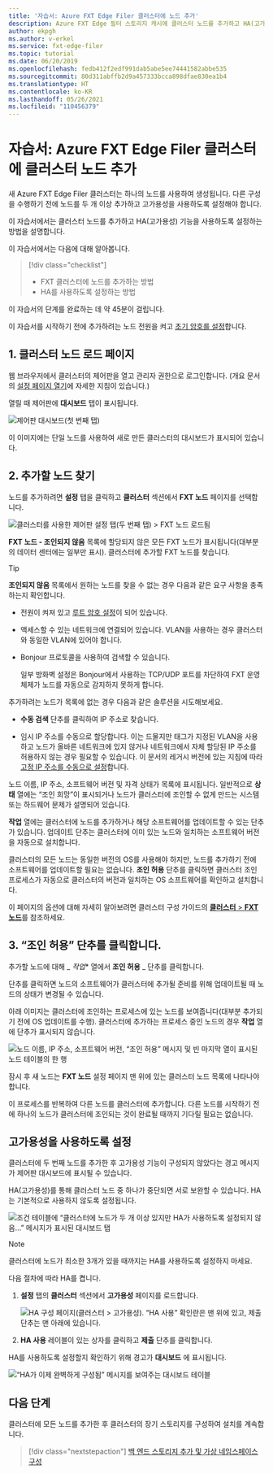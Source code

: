 ```yaml
---
title: '자습서: Azure FXT Edge Filer 클러스터에 노드 추가'
description: Azure FXT Edge 필터 스토리지 캐시에 클러스터 노드를 추가하고 HA(고가용성) 기능을 사용하도록 설정하는 방법에 대해 알아봅니다.
author: ekpgh
ms.author: v-erkel
ms.service: fxt-edge-filer
ms.topic: tutorial
ms.date: 06/20/2019
ms.openlocfilehash: fedb412f2edf991dab5abe5ee74441582abbe535
ms.sourcegitcommit: 80d311abffb2d9a457333bcca898dfae830ea1b4
ms.translationtype: HT
ms.contentlocale: ko-KR
ms.lasthandoff: 05/26/2021
ms.locfileid: "110456379"
---
```

# <a name="tutorial-add-cluster-nodes-to-an-azure-fxt-edge-filer-cluster"></a>자습서: Azure FXT Edge Filer 클러스터에 클러스터 노드 추가

새 Azure FXT Edge Filer 클러스터는 하나의 노드를 사용하여 생성됩니다. 다른 구성을 수행하기 전에 노드를 두 개 이상 추가하고 고가용성을 사용하도록 설정해야 합니다.

이 자습서에서는 클러스터 노드를 추가하고 HA(고가용성) 기능을 사용하도록 설정하는 방법을 설명합니다.

이 자습서에서는 다음에 대해 알아봅니다.

> [!div class="checklist"]
>
> * FXT 클러스터에 노드를 추가하는 방법
> * HA를 사용하도록 설정하는 방법

이 자습서의 단계를 완료하는 데 약 45분이 걸립니다.

이 자습서를 시작하기 전에 추가하려는 노드 전원을 켜고 [초기 암호를 설정](fxt-node-password.md)합니다.

## <a name="1-load-the-cluster-nodes-page"></a>1. 클러스터 노드 로드 페이지

웹 브라우저에서 클러스터의 제어판을 열고 관리자 권한으로 로그인합니다. (개요 문서의 [설정 페이지 열기](fxt-cluster-create.md#open-the-settings-pages)에 자세한 지침이 있습니다.)

열릴 때 제어판에 **대시보드** 탭이 표시됩니다. 

![제어판 대시보드(첫 번째 탭)](media/fxt-cluster-config/dashboard-1-node.png)

이 이미지에는 단일 노드를 사용하여 새로 만든 클러스터의 대시보드가 표시되어 있습니다.

## <a name="2-locate-the-node-to-add"></a>2. 추가할 노드 찾기

노드를 추가하려면 **설정** 탭을 클릭하고 **클러스터** 섹션에서 **FXT 노드** 페이지를 선택합니다.

![클러스터를 사용한 제어판 설정 탭(두 번째 탭) > FXT 노드 로드됨](media/fxt-cluster-config/settings-fxt-nodes.png)

**FXT 노드 - 조인되지 않음** 목록에 할당되지 않은 모든 FXT 노드가 표시됩니다(대부분의 데이터 센터에는 일부만 표시). 클러스터에 추가할 FXT 노드를 찾습니다.

> [!Tip]
> **조인되지 않음** 목록에서 원하는 노드를 찾을 수 없는 경우 다음과 같은 요구 사항을 충족하는지 확인합니다.
>
> * 전원이 켜져 있고 [루트 암호 설정](fxt-node-password.md)이 되어 있습니다.
> * 액세스할 수 있는 네트워크에 연결되어 있습니다. VLAN을 사용하는 경우 클러스터와 동일한 VLAN에 있어야 합니다.
> * Bonjour 프로토콜을 사용하여 검색할 수 있습니다.
>
>   일부 방화벽 설정은 Bonjour에서 사용하는 TCP/UDP 포트를 차단하여 FXT 운영 체제가 노드를 자동으로 감지하지 못하게 합니다.
>
> 추가하려는 노드가 목록에 없는 경우 다음과 같은 솔루션을 시도해보세요.
>
> * **수동 검색** 단추를 클릭하여 IP 주소로 찾습니다.
>
> * 임시 IP 주소를 수동으로 할당합니다. 이는 드물지만 태그가 지정된 VLAN을 사용하고 노드가 올바른 네트워크에 있지 않거나 네트워크에서 자체 할당된 IP 주소를 허용하지 않는 경우 필요할 수 있습니다. 이 문서의 레거시 버전에 있는 지침에 따라 [고정 IP 주소를 수동으로 설정](https://azure.github.io/Avere/legacy/create_cluster/4_8/html/static_ip.html)합니다.

노드 이름, IP 주소, 소프트웨어 버전 및 자격 상태가 목록에 표시됩니다. 일반적으로 **상태** 열에는 “조인 희망”이 표시되거나 노드가 클러스터에 조인할 수 없게 만드는 시스템 또는 하드웨어 문제가 설명되어 있습니다.

**작업** 열에는 클러스터에 노드를 추가하거나 해당 소프트웨어를 업데이트할 수 있는 단추가 있습니다. 업데이트 단추는 클러스터에 이미 있는 노드와 일치하는 소프트웨어 버전을 자동으로 설치합니다.

클러스터의 모든 노드는 동일한 버전의 OS를 사용해야 하지만, 노드를 추가하기 전에 소프트웨어를 업데이트할 필요는 없습니다. **조인 허용** 단추를 클릭하면 클러스터 조인 프로세스가 자동으로 클러스터의 버전과 일치하는 OS 소프트웨어를 확인하고 설치합니다.

이 페이지의 옵션에 대해 자세히 알아보려면 클러스터 구성 가이드의 [**클러스터** > **FXT 노드**](https://azure.github.io/Avere/legacy/ops_guide/4_7/html/gui_fxt_nodes.html)를 참조하세요.

## <a name="3-click-the-allow-to-join-button"></a>3. “조인 허용” 단추를 클릭합니다.

추가할 노드에 대해 _ *작업** 열에서 **조인 허용** _ 단추를 클릭합니다.

단추를 클릭하면 노드의 소프트웨어가 클러스터에 추가될 준비를 위해 업데이트될 때 노드의 상태가 변경될 수 있습니다.

아래 이미지는 클러스터에 조인하는 프로세스에 있는 노드를 보여줍니다(대부분 추가되기 전에 OS 업데이트를 수행). 클러스터에 추가하는 프로세스 중인 노드의 경우 **작업** 열에 단추가 표시되지 않습니다.

![노드 이름, IP 주소, 소프트웨어 버전, “조인 허용” 메시지 및 빈 마지막 열이 표시된 노드 테이블의 한 행](media/fxt-cluster-config/node-join-in-process.png)

잠시 후 새 노드는 **FXT 노드** 설정 페이지 맨 위에 있는 클러스터 노드 목록에 나타나야 합니다.

이 프로세스를 반복하여 다른 노드를 클러스터에 추가합니다. 다른 노드를 시작하기 전에 하나의 노드가 클러스터에 조인되는 것이 완료될 때까지 기다릴 필요는 없습니다.

## <a name="enable-high-availability"></a>고가용성을 사용하도록 설정

클러스터에 두 번째 노드를 추가한 후 고가용성 기능이 구성되지 않았다는 경고 메시지가 제어판 대시보드에 표시될 수 있습니다.

HA(고가용성)를 통해 클러스터 노드 중 하나가 중단되면 서로 보완할 수 있습니다. HA는 기본적으로 사용하지 않도록 설정됩니다.

![조건 테이블에 “클러스터에 노드가 두 개 이상 있지만 HA가 사용하도록 설정되지 않음...” 메시지가 표시된 대시보드 탭](media/fxt-cluster-config/no-ha-2-nodes.png)

> [!Note]
> 클러스터에 노드가 최소한 3개가 있을 때까지는 HA를 사용하도록 설정하지 마세요.

다음 절차에 따라 HA를 켭니다.

1. **설정** 탭의 **클러스터** 섹션에서 **고가용성** 페이지를 로드합니다.

   ![HA 구성 페이지(클러스터 > 고가용성). “HA 사용” 확인란은 맨 위에 있고, 제출 단추는 맨 아래에 있습니다.](media/fxt-cluster-config/enable-ha.png)

2. **HA 사용** 레이블이 있는 상자를 클릭하고 **제출** 단추를 클릭합니다.

HA를 사용하도록 설정할지 확인하기 위해 경고가 **대시보드** 에 표시됩니다.

![“HA가 이제 완벽하게 구성됨” 메시지를 보여주는 대시보드 테이블](media/fxt-cluster-config/ha-configured-alert.png)

## <a name="next-steps"></a>다음 단계

클러스터에 모든 노드를 추가한 후 클러스터의 장기 스토리지를 구성하여 설치를 계속합니다.

> [!div class="nextstepaction"]
> [백 엔드 스토리지 추가 및 가상 네임스페이스 구성](fxt-add-storage.md)